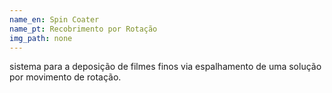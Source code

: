 ```yaml
---
name_en: Spin Coater
name_pt: Recobrimento por Rotação
img_path: none
---
```

sistema para a deposição de filmes finos via espalhamento de uma solução por
movimento de rotação.
